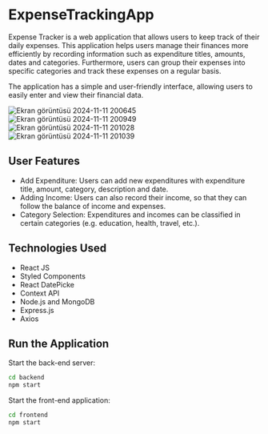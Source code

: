 # ExpenseTrackingApp
Expense Tracker is a web application that allows users to keep track of their daily expenses. This application helps users manage their finances more efficiently by recording information such as expenditure titles, amounts, dates and categories. Furthermore, users can group their expenses into specific categories and track these expenses on a regular basis.

The application has a simple and user-friendly interface, allowing users to easily enter and view their financial data.

![Ekran görüntüsü 2024-11-11 200645](https://github.com/user-attachments/assets/2bec5daf-1c99-4f5d-80dd-652b60364f1f)
![Ekran görüntüsü 2024-11-11 200949](https://github.com/user-attachments/assets/b7ba5cba-2c4f-4884-98e4-8b9355058b53)
![Ekran görüntüsü 2024-11-11 201028](https://github.com/user-attachments/assets/648a84a8-8ffa-4ae7-8d99-4969e17b64c5)
![Ekran görüntüsü 2024-11-11 201039](https://github.com/user-attachments/assets/7bbd5ac7-fa3f-4c68-8b43-1e757675a223)

## User Features
- Add Expenditure: Users can add new expenditures with expenditure title, amount, category, description and date.
- Adding Income: Users can also record their income, so that they can follow the balance of income and expenses.
- Category Selection: Expenditures and incomes can be classified in certain categories (e.g. education, health, travel, etc.).

## Technologies Used
- React JS
- Styled Components
- React DatePicke
- Context API
- Node.js and MongoDB
- Express.js
- Axios

## Run the Application

Start the back-end server:

```bash
cd backend
npm start
```
Start the front-end application:

```bash
cd frontend
npm start
```
